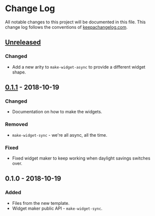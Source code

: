 # Change Log
All notable changes to this project will be documented in this file. This change log follows the conventions of [keepachangelog.com](http://keepachangelog.com/).

## [Unreleased]
### Changed
- Add a new arity to `make-widget-async` to provide a different widget shape.

## [0.1.1] - 2018-10-19
### Changed
- Documentation on how to make the widgets.

### Removed
- `make-widget-sync` - we're all async, all the time.

### Fixed
- Fixed widget maker to keep working when daylight savings switches over.

## 0.1.0 - 2018-10-19
### Added
- Files from the new template.
- Widget maker public API - `make-widget-sync`.

[Unreleased]: https://github.com/your-name/parsley/compare/0.1.1...HEAD
[0.1.1]: https://github.com/your-name/parsley/compare/0.1.0...0.1.1
